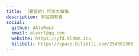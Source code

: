 ```yaml
---
title: （要饭的）可怜大猫猫
description: 本站拥有者
social:
  github: 4AleRoL4
  email: alexrl@qq.com
  website: https://yfd.kldmm.icu
  bilibili: https://space.bilibili.com/254581365
---
```

